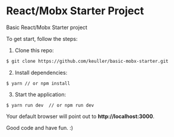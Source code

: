 # React/Mobx Starter Project

Basic React/Mobx Starter project

To get start, follow the steps:

1. Clone this repo: 
```bash
$ git clone https://github.com/keuller/basic-mobx-starter.git
```

2. Install dependencies:
```
$ yarn // or npm install
```

3. Start the application:
```
$ yarn run dev  // or npm run dev
```

Your default browser will point out to **http://localhost:3000**.

Good code and have fun. :)
